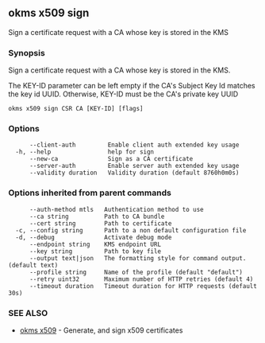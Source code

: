 ## okms x509 sign

Sign a certificate request with a CA whose key is stored in the KMS

### Synopsis

Sign a certificate request with a CA whose key is stored in the KMS.

The KEY-ID parameter can be left empty if the CA's Subject Key Id matches the key id UUID. Otherwise,
KEY-ID must be the CA's private key UUID

```
okms x509 sign CSR CA [KEY-ID] [flags]
```

### Options

```
      --client-auth         Enable client auth extended key usage
  -h, --help                help for sign
      --new-ca              Sign as a CA certificate
      --server-auth         Enable server auth extended key usage
      --validity duration   Validity duration (default 8760h0m0s)
```

### Options inherited from parent commands

```
      --auth-method mtls   Authentication method to use
      --ca string          Path to CA bundle
      --cert string        Path to certificate
  -c, --config string      Path to a non default configuration file
  -d, --debug              Activate debug mode
      --endpoint string    KMS endpoint URL
      --key string         Path to key file
      --output text|json   The formatting style for command output. (default text)
      --profile string     Name of the profile (default "default")
      --retry uint32       Maximum number of HTTP retries (default 4)
      --timeout duration   Timeout duration for HTTP requests (default 30s)
```

### SEE ALSO

* [okms x509](okms_x509.md)	 - Generate, and sign x509 certificates


